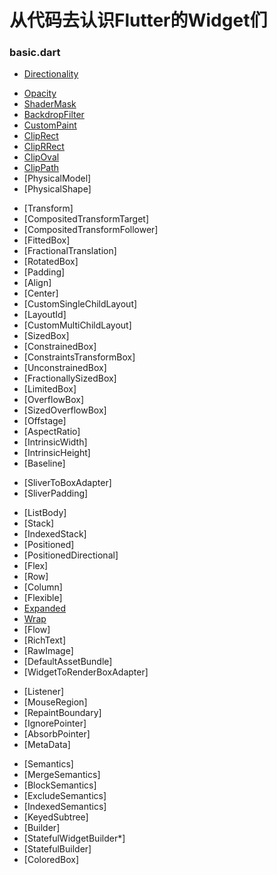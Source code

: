 从代码去认识Flutter的Widget们
========

### basic.dart

<!-- BIDIRECTIONAL TEXT SUPPORT-->
* [Directionality](basic/directionality.md) 
<!-- PAINTING NODES -->
* [Opacity](basic/opacity.md)
* [ShaderMask](basic/shadermask.md)
* [BackdropFilter](basic/backdropfilter.md)
* [CustomPaint](basic/custompaint.md)
* [ClipRect](basic/cliprect.md)
* [ClipRRect](basic/cliprrect.md)
* [ClipOval](basic/clipoval.md)
* [ClipPath](basic/clippath.md)
* [PhysicalModel]
* [PhysicalShape]
<!-- POSITIONING AND SIZING NODES -->
* [Transform]
* [CompositedTransformTarget]
* [CompositedTransformFollower]
* [FittedBox]
* [FractionalTranslation]
* [RotatedBox]
* [Padding]
* [Align]
* [Center]
* [CustomSingleChildLayout]
* [LayoutId]
* [CustomMultiChildLayout]
* [SizedBox]
* [ConstrainedBox]
* [ConstraintsTransformBox]
* [UnconstrainedBox]
* [FractionallySizedBox]
* [LimitedBox]
* [OverflowBox]
* [SizedOverflowBox]
* [Offstage]
* [AspectRatio]
* [IntrinsicWidth]
* [IntrinsicHeight]
* [Baseline]
<!-- SLIVERS -->
* [SliverToBoxAdapter]
* [SliverPadding]
<!-- LAYOUT NODES-->
* [ListBody]
* [Stack]
* [IndexedStack]
* [Positioned]
* [PositionedDirectional]
* [Flex]
* [Row]
* [Column]
* [Flexible]
* [Expanded](basic/expanded.md)
* [Wrap](basic/wrap.md)
* [Flow]
* [RichText]
* [RawImage]
* [DefaultAssetBundle]
* [WidgetToRenderBoxAdapter]
<!-- EVENT HANDLING -->
* [Listener]
* [MouseRegion]
* [RepaintBoundary]
* [IgnorePointer]
* [AbsorbPointer]
* [MetaData]
<!-- UTILITY NODES -->
* [Semantics]
* [MergeSemantics]
* [BlockSemantics]
* [ExcludeSemantics]
* [IndexedSemantics]
* [KeyedSubtree]
* [Builder]
* [StatefulWidgetBuilder*]
* [StatefulBuilder]
* [ColoredBox]